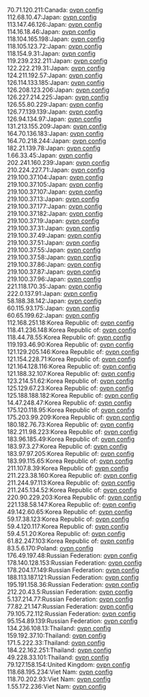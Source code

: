 70.71.120.211:Canada: [ovpn config](vpn/70_71_120_211.ovpn)  
112.68.10.47:Japan: [ovpn config](vpn/112_68_10_47.ovpn)  
113.147.46.126:Japan: [ovpn config](vpn/113_147_46_126.ovpn)  
114.16.18.46:Japan: [ovpn config](vpn/114_16_18_46.ovpn)  
118.104.165.198:Japan: [ovpn config](vpn/118_104_165_198.ovpn)  
118.105.123.72:Japan: [ovpn config](vpn/118_105_123_72.ovpn)  
118.154.9.31:Japan: [ovpn config](vpn/118_154_9_31.ovpn)  
119.239.232.211:Japan: [ovpn config](vpn/119_239_232_211.ovpn)  
122.222.219.31:Japan: [ovpn config](vpn/122_222_219_31.ovpn)  
124.211.192.57:Japan: [ovpn config](vpn/124_211_192_57.ovpn)  
126.114.133.185:Japan: [ovpn config](vpn/126_114_133_185.ovpn)  
126.208.123.206:Japan: [ovpn config](vpn/126_208_123_206.ovpn)  
126.227.214.225:Japan: [ovpn config](vpn/126_227_214_225.ovpn)  
126.55.80.229:Japan: [ovpn config](vpn/126_55_80_229.ovpn)  
126.77.139.139:Japan: [ovpn config](vpn/126_77_139_139.ovpn)  
126.94.134.97:Japan: [ovpn config](vpn/126_94_134_97.ovpn)  
131.213.155.209:Japan: [ovpn config](vpn/131_213_155_209.ovpn)  
164.70.136.183:Japan: [ovpn config](vpn/164_70_136_183.ovpn)  
164.70.218.244:Japan: [ovpn config](vpn/164_70_218_244.ovpn)  
182.21.139.78:Japan: [ovpn config](vpn/182_21_139_78.ovpn)  
1.66.33.45:Japan: [ovpn config](vpn/1_66_33_45.ovpn)  
202.241.160.239:Japan: [ovpn config](vpn/202_241_160_239.ovpn)  
210.224.227.71:Japan: [ovpn config](vpn/210_224_227_71.ovpn)  
219.100.37.104:Japan: [ovpn config](vpn/219_100_37_104.ovpn)  
219.100.37.105:Japan: [ovpn config](vpn/219_100_37_105.ovpn)  
219.100.37.107:Japan: [ovpn config](vpn/219_100_37_107.ovpn)  
219.100.37.13:Japan: [ovpn config](vpn/219_100_37_13.ovpn)  
219.100.37.177:Japan: [ovpn config](vpn/219_100_37_177.ovpn)  
219.100.37.182:Japan: [ovpn config](vpn/219_100_37_182.ovpn)  
219.100.37.19:Japan: [ovpn config](vpn/219_100_37_19.ovpn)  
219.100.37.31:Japan: [ovpn config](vpn/219_100_37_31.ovpn)  
219.100.37.49:Japan: [ovpn config](vpn/219_100_37_49.ovpn)  
219.100.37.51:Japan: [ovpn config](vpn/219_100_37_51.ovpn)  
219.100.37.55:Japan: [ovpn config](vpn/219_100_37_55.ovpn)  
219.100.37.58:Japan: [ovpn config](vpn/219_100_37_58.ovpn)  
219.100.37.86:Japan: [ovpn config](vpn/219_100_37_86.ovpn)  
219.100.37.87:Japan: [ovpn config](vpn/219_100_37_87.ovpn)  
219.100.37.96:Japan: [ovpn config](vpn/219_100_37_96.ovpn)  
221.118.170.35:Japan: [ovpn config](vpn/221_118_170_35.ovpn)  
222.0.137.91:Japan: [ovpn config](vpn/222_0_137_91.ovpn)  
58.188.38.142:Japan: [ovpn config](vpn/58_188_38_142.ovpn)  
60.115.93.175:Japan: [ovpn config](vpn/60_115_93_175.ovpn)  
60.65.199.62:Japan: [ovpn config](vpn/60_65_199_62.ovpn)  
112.168.251.18:Korea Republic of: [ovpn config](vpn/112_168_251_18.ovpn)  
118.41.236.148:Korea Republic of: [ovpn config](vpn/118_41_236_148.ovpn)  
118.44.78.55:Korea Republic of: [ovpn config](vpn/118_44_78_55.ovpn)  
119.193.46.90:Korea Republic of: [ovpn config](vpn/119_193_46_90.ovpn)  
121.129.205.146:Korea Republic of: [ovpn config](vpn/121_129_205_146.ovpn)  
121.154.228.71:Korea Republic of: [ovpn config](vpn/121_154_228_71.ovpn)  
121.164.128.116:Korea Republic of: [ovpn config](vpn/121_164_128_116.ovpn)  
121.188.32.107:Korea Republic of: [ovpn config](vpn/121_188_32_107.ovpn)  
123.214.51.62:Korea Republic of: [ovpn config](vpn/123_214_51_62.ovpn)  
125.129.67.23:Korea Republic of: [ovpn config](vpn/125_129_67_23.ovpn)  
125.188.188.182:Korea Republic of: [ovpn config](vpn/125_188_188_182.ovpn)  
14.47.248.47:Korea Republic of: [ovpn config](vpn/14_47_248_47.ovpn)  
175.120.118.95:Korea Republic of: [ovpn config](vpn/175_120_118_95.ovpn)  
175.203.99.209:Korea Republic of: [ovpn config](vpn/175_203_99_209.ovpn)  
180.182.76.73:Korea Republic of: [ovpn config](vpn/180_182_76_73.ovpn)  
182.211.98.223:Korea Republic of: [ovpn config](vpn/182_211_98_223.ovpn)  
183.96.185.49:Korea Republic of: [ovpn config](vpn/183_96_185_49.ovpn)  
183.97.3.27:Korea Republic of: [ovpn config](vpn/183_97_3_27.ovpn)  
183.97.97.205:Korea Republic of: [ovpn config](vpn/183_97_97_205.ovpn)  
183.99.115.65:Korea Republic of: [ovpn config](vpn/183_99_115_65.ovpn)  
211.107.8.39:Korea Republic of: [ovpn config](vpn/211_107_8_39.ovpn)  
211.223.38.160:Korea Republic of: [ovpn config](vpn/211_223_38_160.ovpn)  
211.244.97.113:Korea Republic of: [ovpn config](vpn/211_244_97_113.ovpn)  
211.245.134.52:Korea Republic of: [ovpn config](vpn/211_245_134_52.ovpn)  
220.90.229.203:Korea Republic of: [ovpn config](vpn/220_90_229_203.ovpn)  
221.138.58.147:Korea Republic of: [ovpn config](vpn/221_138_58_147.ovpn)  
49.142.60.65:Korea Republic of: [ovpn config](vpn/49_142_60_65.ovpn)  
59.17.38.123:Korea Republic of: [ovpn config](vpn/59_17_38_123.ovpn)  
59.4.120.117:Korea Republic of: [ovpn config](vpn/59_4_120_117.ovpn)  
59.4.51.20:Korea Republic of: [ovpn config](vpn/59_4_51_20.ovpn)  
61.82.247.103:Korea Republic of: [ovpn config](vpn/61_82_247_103.ovpn)  
83.5.6.170:Poland: [ovpn config](vpn/83_5_6_170.ovpn)  
176.49.197.48:Russian Federation: [ovpn config](vpn/176_49_197_48.ovpn)  
178.140.128.153:Russian Federation: [ovpn config](vpn/178_140_128_153.ovpn)  
178.204.17.149:Russian Federation: [ovpn config](vpn/178_204_17_149.ovpn)  
188.113.187.121:Russian Federation: [ovpn config](vpn/188_113_187_121.ovpn)  
195.191.158.36:Russian Federation: [ovpn config](vpn/195_191_158_36.ovpn)  
212.20.43.5:Russian Federation: [ovpn config](vpn/212_20_43_5.ovpn)  
5.137.214.77:Russian Federation: [ovpn config](vpn/5_137_214_77.ovpn)  
77.82.21.147:Russian Federation: [ovpn config](vpn/77_82_21_147.ovpn)  
79.105.72.112:Russian Federation: [ovpn config](vpn/79_105_72_112.ovpn)  
95.154.89.139:Russian Federation: [ovpn config](vpn/95_154_89_139.ovpn)  
134.236.108.13:Thailand: [ovpn config](vpn/134_236_108_13.ovpn)  
159.192.37.10:Thailand: [ovpn config](vpn/159_192_37_10.ovpn)  
171.5.222.33:Thailand: [ovpn config](vpn/171_5_222_33.ovpn)  
184.22.162.251:Thailand: [ovpn config](vpn/184_22_162_251.ovpn)  
49.228.33.101:Thailand: [ovpn config](vpn/49_228_33_101.ovpn)  
79.127.158.154:United Kingdom: [ovpn config](vpn/79_127_158_154.ovpn)  
118.68.195.234:Viet Nam: [ovpn config](vpn/118_68_195_234.ovpn)  
118.70.202.93:Viet Nam: [ovpn config](vpn/118_70_202_93.ovpn)  
1.55.172.236:Viet Nam: [ovpn config](vpn/1_55_172_236.ovpn)  
